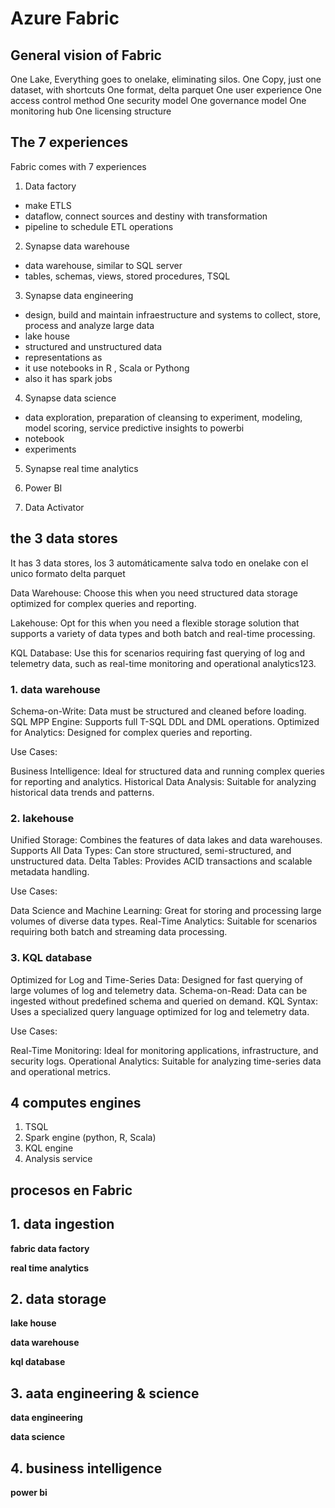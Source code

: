 # Azure Fabric

## General vision of Fabric
One Lake, Everything goes to onelake, eliminating silos. 
One Copy, just one dataset, with shortcuts
One format, delta parquet 
One user experience
One access control method
One security model
One governance model
One monitoring hub
One licensing structure

## The 7 experiences 

Fabric comes with 7 experiences

1. Data factory 

- make ETLS
- dataflow, connect sources and destiny with transformation
- pipeline to schedule ETL operations

2. Synapse data warehouse 

- data warehouse, similar to SQL server
- tables, schemas, views, stored procedures, TSQL

3. Synapse data engineering 

- design, build and maintain infraestructure and systems to collect, store, process and analyze large data
- lake house
- structured and unstructured data
- representations as 
- it use notebooks in R , Scala or Pythong
- also it has spark jobs

4. Synapse data science 

- data exploration, preparation of cleansing to experiment, modeling, model scoring, service predictive insights to powerbi
- notebook
- experiments

5. Synapse real time analytics

6. Power BI

7. Data Activator

## the 3 data stores

It has 3 data stores, los 3 automáticamente salva todo en onelake con el unico formato delta parquet

Data Warehouse: Choose this when you need structured data storage optimized for complex queries and reporting. 

Lakehouse: Opt for this when you need a flexible storage solution that supports a variety of data types and both batch and real-time processing. 

KQL Database: Use this for scenarios requiring fast querying of log and telemetry data, such as real-time monitoring and operational analytics123. 


### 1. data warehouse

Schema-on-Write: Data must be structured and cleaned before loading.
SQL MPP Engine: Supports full T-SQL DDL and DML operations.
Optimized for Analytics: Designed for complex queries and reporting. 

Use Cases: 

Business Intelligence: Ideal for structured data and running complex queries for reporting and analytics.
Historical Data Analysis: Suitable for analyzing historical data trends and patterns. 

### 2. lakehouse 

Unified Storage: Combines the features of data lakes and data warehouses.
Supports All Data Types: Can store structured, semi-structured, and unstructured data.
Delta Tables: Provides ACID transactions and scalable metadata handling. 

Use Cases: 

Data Science and Machine Learning: Great for storing and processing large volumes of diverse data types.
Real-Time Analytics: Suitable for scenarios requiring both batch and streaming data processing.

### 3. KQL database

Optimized for Log and Time-Series Data: Designed for fast querying of large volumes of log and telemetry data.
Schema-on-Read: Data can be ingested without predefined schema and queried on demand.
KQL Syntax: Uses a specialized query language optimized for log and telemetry data.

Use Cases: 

Real-Time Monitoring: Ideal for monitoring applications, infrastructure, and security logs.
Operational Analytics: Suitable for analyzing time-series data and operational metrics.

## 4 computes engines

1. TSQL
2. Spark engine (python, R, Scala)
3. KQL engine
4. Analysis service

## procesos en Fabric


## 1. data ingestion

**fabric data factory**

**real time analytics**

## 2. data storage

**lake house**

**data warehouse**

**kql database**

## 3. aata engineering & science

**data engineering**

**data science**

## 4. business intelligence

**power bi**



